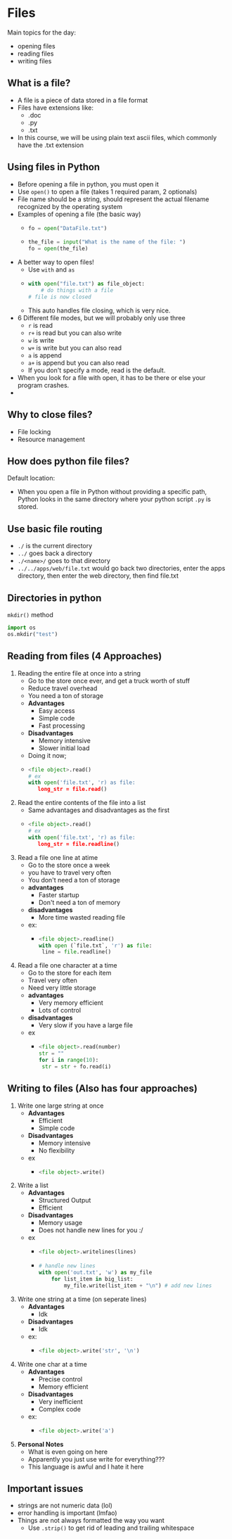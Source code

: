# Files

Main topics for the day:
- opening files
- reading files
- writing files

## What is a file?
- A file is a piece of data stored in a file format
- Files have extensions like:
  - .doc
  - .py
  - .txt
- In this course, we will be using plain text ascii files, which commonly have the .txt extension

## Using files in Python
- Before opening a file in python, you must open it
- Use `open()` to open a file (takes 1 required param, 2 optionals)
- File name should be a string, should represent the actual filename recognized by the operating system
- Examples of opening a file (the basic way)
  - ```python
    fo = open("DataFile.txt")
  - ```python
    the_file = input("What is the name of the file: ")
    fo = open(the_file)
- A better way to open files!
  - Use `with` and `as` 
  - ```python
    with open("file.txt") as file_object:
        # do things with a file
    # file is now closed
  - This auto handles file closing, which is very nice.
- 6 Different file modes, but we will probably only use three
  - `r` is read
  - `r+` is read but you can also write
  - `w` is write
  - `w+` is write but you can also read
  - `a` is append
  - `a+` is append but you can also read
  - If you don't specify a mode, read is the default. 
- When you look for a file with open, it has to be there or else your program crashes.
- 

## Why to close files?
- File locking
- Resource management

## How does python file files?
Default location: 
- When you open a file in Python without providing a specific path, Python looks in the same directory where your python script `.py` is stored.

## Use basic file routing
- `./` is the current directory
- `../` goes back a directory
- `./<name>/` goes to that directory
- `../../apps/web/file.txt` would go back two directories, enter the apps directory, then enter the web directory, then find file.txt

## Directories in python
`mkdir()` method
```python
import os
os.mkdir("test")
```

## Reading from files (4 Approaches)
1) Reading the entire file at once into a string
   - Go to the store once ever, and get a truck worth of stuff
   - Reduce travel overhead
   - You need a ton of storage
   - **Advantages**
     - Easy access
     - Simple code
     - Fast processing
   - **Disadvantages**
     - Memory intensive
     - Slower initial load
   - Doing it now;
   - ```python
     <file object>.read()
     # ex
     with open('file.txt', 'r) as file:
        long_str = file.read()
2) Read the entire contents of the file into a list
   - Same advantages and disadvantages as the first
   - ```python
     <file object>.read()
     # ex
     with open('file.txt', 'r) as file:
        long_str = file.readline()
3) Read a file one line at atime
   - Go to the store once a week
   - you have to travel very often
   - You don't need a ton of storage
   - **advantages**
     - Faster startup
     - Don't need a ton of memory
   - **disadvantages**
     - More time wasted reading file
   - ex:
     - ```python
       <file object>.readline()
       with open (`file.txt`, 'r') as file:
        line = file.readline()
4) Read a file one character at a time
   - Go to the store for each item
   - Travel very often
   - Need very little storage
   - **advantages**
     - Very memory efficient
     - Lots of control
   - **disadvantages**
     - Very slow if you have a large file
   - ex
     - ```python
       <file object>.read(number)
       str = ""
       for i in range(10):
        str = str + fo.read(i)

## Writing to files (Also has four approaches)
1) Write one large string at once
   - **Advantages**
     - Efficient
     - Simple code
   - **Disadvantages**
     - Memory intensive
     - No flexibility
   - ex
     - ```python
       <file object>.write()
2) Write a list
   - **Advantages**
        - Structured Output
        - Efficient
   - **Disadvantages**
     - Memory usage
     - Does not handle new lines for you :/
   - ex
      - ```python
        <file object>.writelines(lines)
      - ```python
        # handle new lines
        with open('out.txt', 'w') as my_file
            for list_item in big_list:
                my_file.write(list_item + "\n") # add new lines
3) Write one string at a time (on seperate lines)
   - **Advantages**
     - Idk
   - **Disadvantages**
     - Idk
   - ex:
     - ```python
       <file object>.write('str', '\n')
4) Write one char at a time
   - **Advantages**
     - Precise control
     - Memory efficient
   - **Disadvantages**
     - Very inefficient
     - Complex code
   - ex: 
     - ```python
       <file object>.write('a')
5) **Personal Notes**
   - What is even going on here
   - Apparently you just use write for everything???
   - This language is awful and I hate it here

## Important issues
- strings are not numeric data (lol)
- error handling is important (lmfao)
- Things are not always formatted the way you want
  - Use `.strip()` to get rid of leading and trailing whitespace



